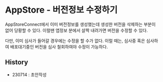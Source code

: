 # AppStore - 버전정보 수정하기

AppStoreConnect에서 이미 버전정보를 생성했는데 생성한 버전을 삭제하는 부분이 없어 당황할 수 있다.
이럴땐 앱정보 분에서 살짝 내려가면 버전을 수정할 수 있다.


다만, 이미 심사가 들어갈 경우에는 수정을 할 수가 없다. 이럴 때는, 심사중 혹은 심사하여 배포대기중인 버전을 심사 철회하여야 수정이 가능하다.


## History
- 230714 : 초안작성
